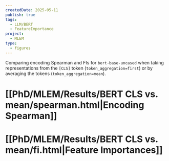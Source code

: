 ```yaml
---
createdDate: 2025-05-11
publish: true
tags:
  - LLM/BERT
  - FeatureImportance
project:
  - MLEM
type:
  - figures
---
```

Comparing encoding Spearman and FIs for `bert-base-uncased` when taking representations from the `[CLS]` token (`token_aggregation=first`) or by averaging the tokens (`token_aggregation=mean`).
# [[PhD/MLEM/Results/BERT CLS vs. mean/spearman.html|Encoding Spearman]]
# [[PhD/MLEM/Results/BERT CLS vs. mean/fi.html|Feature Importances]]